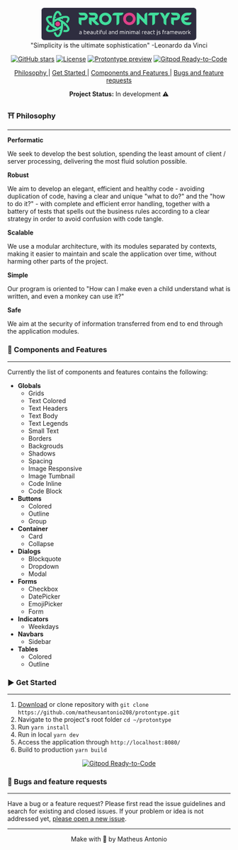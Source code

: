 <p align="center">
<a href="https://github.com/matheusantonio208/protontype"><img src="https://github.com/matheusantonio208/protontype/blob/main/.branding/logo-protontype-git.svg" alt="A beautiful and minimal react js framework." width="350"></a><br>
"Simplicity is the ultimate sophistication" -Leonardo da Vinci
</p>
<p align="center">
<a href="https://github.com/matheusantonio208/protontype" target="__blank"><img alt="GitHub stars" src="https://img.shields.io/github/stars/matheusantonio208/protontype?style=social"></a>
<a href="https://github.com/matheusantonio208/protontype/blob/main/LICENSE"><img src="https://img.shields.io/github/license/matheusantonio208/protontype?label=License&message=MIT&color=green" alt="License"></a>
<a href="https://github.com/matheusantonio208/protontype/archive/main.zip" target="__blank"><img src="https://img.shields.io/static/v1?label=Download&message=ZIP&color=green" alt="Protontype preview"></a>
<a href="https://gitpod.io/#https://github.com/matheusantonio208/protontype" target="__blank"><img src="https://img.shields.io/badge/Code-Gitpod-green?logo=gitpod" alt="Gitpod Ready-to-Code"></a>
</p>

<p align="center">
<a href="https://github.com/matheusantonio208/protontype#%EF%B8%8F-philosophy"> Philosophy </a> | <a href="https://github.com/matheusantonio208/protontype#arrow_forward-get-started"> Get Started </a> | <a href="https://github.com/matheusantonio208/protontype#diamond_shape_with_a_dot_inside-components-and-features"> Components and Features </a> | <a href="https://github.com/matheusantonio208/protontype#bug-bugs-and-feature-requests"> Bugs and feature requests </a>
</p>

<p align="center">
<b>Project Status:</b>  In development ⚠️
</p>

### ⛩️ Philosophy
------
**Performatic**
<p>
We seek to develop the best solution, spending the least amount of client / server processing, delivering the most fluid solution possible.
</p>

**Robust**
<p>
We aim to develop an elegant, efficient and healthy code - avoiding duplication of code, having a clear and unique "what to do?" and the "how to do it?" - with complete and efficient error handling, together with a battery of tests that spells out the business rules according to a clear strategy in order to avoid confusion with code tangle.
</p>

**Scalable**
<p>
We use a modular architecture, with its modules separated by contexts, making it easier to maintain and scale the application over time, without harming other parts of the project.
</p>

**Simple**
<p>
Our program is oriented to "How can I make even a child understand what is written, and even a monkey can use it?"
</p>

**Safe**
<p>
We aim at the security of information transferred from end to end through the application modules.
</p>

### :diamond_shape_with_a_dot_inside: Components and Features
-----
Currently the list of components and features contains the following:
- **Globals**
  - Grids
  - Text Colored
  - Text Headers
  - Text Body
  - Text Legends
  - Small Text
  - Borders
  - Backgrouds
  - Shadows
  - Spacing
  - Image Responsive
  - Image Tumbnail
  - Code Inline
  - Code Block
- **Buttons**
  - Colored
  - Outline
  - Group
- **Container**
  - Card
  - Collapse
- **Dialogs**
  - Blockquote
  - Dropdown
  - Modal
- **Forms**
  - Checkbox
  - DatePicker
  - EmojiPicker
  - Form
- **Indicators**
  - Weekdays
- **Navbars**
  - Sidebar
- **Tables**
  - Colored
  - Outline

### :arrow_forward: Get Started
---
1. <a href="https://github.com/matheusantonio208/protontype/archive/main.zip">Download</a> or clone repository with `git clone https://github.com/matheusantonio208/protontype.git`
2. Navigate to the project's root folder `cd ~/protontype`
3. Run `yarn install`
4. Run in local `yarn dev`
5. Access the application through `http://localhost:8080/`
6. Build to production `yarn build`

<p align="center">
<a href="https://gitpod.io/#https://github.com/matheusantonio208/protontype" target="__blank"><img src="https://img.shields.io/badge/Code-Gitpod-green?logo=gitpod" alt="Gitpod Ready-to-Code"></a>
</p>


### :bug: Bugs and feature requests
---
Have a bug or a feature request? Please first read the issue guidelines and search for existing and closed issues. If your problem or idea is not addressed yet, <a href="https://github.com/matheusantonio208/protontype/issues/new">please open a new issue</a>.

---
<p align="center">
Make with 💚 by Matheus Antonio
</p>
